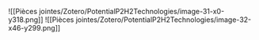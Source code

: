 ![[Pièces jointes/Zotero/PotentialP2H2Technologies/image-31-x0-y318.png]] ![[Pièces jointes/Zotero/PotentialP2H2Technologies/image-32-x46-y299.png]] 